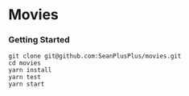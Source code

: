 # Movies

### Getting Started

```
git clone git@github.com:SeanPlusPlus/movies.git 
cd movies
yarn install
yarn test
yarn start
```
